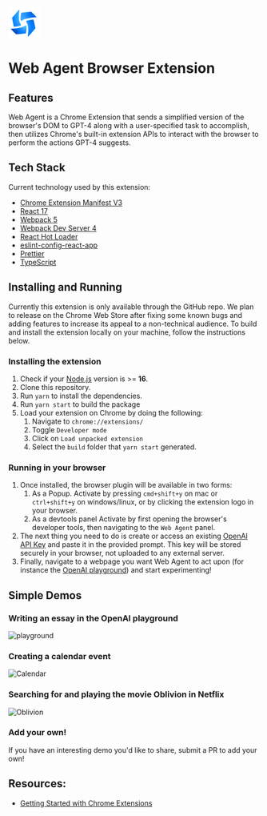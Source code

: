 <img src="src/assets/img/icon-128.png" width="64"/>

# Web Agent Browser Extension

## Features

Web Agent is a Chrome Extension that sends a simplified version of the browser's DOM to GPT-4 along with a user-specified task to accomplish, then utilizes Chrome's built-in extension APIs to interact with the browser to perform the actions GPT-4 suggests.

## Tech Stack

Current technology used by this extension:

- [Chrome Extension Manifest V3](https://developer.chrome.com/docs/extensions/mv3/intro/mv3-overview/)
- [React 17](https://reactjs.org)
- [Webpack 5](https://webpack.js.org/)
- [Webpack Dev Server 4](https://webpack.js.org/configuration/dev-server/)
- [React Hot Loader](https://github.com/gaearon/react-hot-loader)
- [eslint-config-react-app](https://www.npmjs.com/package/eslint-config-react-app)
- [Prettier](https://prettier.io/)
- [TypeScript](https://www.typescriptlang.org/)

## Installing and Running

Currently this extension is only available through the GitHub repo. We plan to release on the Chrome Web Store after fixing some known bugs and adding features to increase its appeal to a non-technical audience. To build and install the extension locally on your machine, follow the instructions below.

### Installing the extension

1. Check if your [Node.js](https://nodejs.org/) version is >= **16**.
2. Clone this repository.
3. Run `yarn` to install the dependencies.
4. Run `yarn start` to build the package
5. Load your extension on Chrome by doing the following:
   1. Navigate to `chrome://extensions/`
   2. Toggle `Developer mode`
   3. Click on `Load unpacked extension`
   4. Select the `build` folder that `yarn start` generated.

### Running in your browser

1. Once installed, the browser plugin will be available in two forms:
   1. As a Popup. Activate by pressing `cmd+shift+y` on mac or `ctrl+shift+y` on windows/linux, or by clicking the extension logo in your browser.
   2. As a devtools panel Activate by first opening the browser's developer tools, then navigating to the `Web Agent` panel.
2. The next thing you need to do is create or access an existing [OpenAI API Key](https://platform.openai.com/account/api-keys) and paste it in the provided prompt. This key will be stored securely in your browser, not uploaded to any external server.
3. Finally, navigate to a webpage you want Web Agent to act upon (for instance the [OpenAI playground](https://platform.openai.com/playground)) and start experimenting!

## Simple Demos

### Writing an essay in the OpenAI playground
![playground](https://user-images.githubusercontent.com/41524992/227739246-53cb4587-6fa1-491f-80fa-f05ec0b13967.gif)


### Creating a calendar event
![Calendar](https://user-images.githubusercontent.com/41524992/227739258-e4721e54-1f97-46e2-a50e-36580ef26bc7.gif)


### Searching for and playing the movie Oblivion in Netflix
![Oblivion](https://user-images.githubusercontent.com/41524992/227739533-9c8711b0-ed21-4b28-9099-823a0d2a4db2.gif)



### Add your own!

If you have an interesting demo you'd like to share, submit a PR to add your own!

## Resources:

- [Getting Started with Chrome Extensions](https://developer.chrome.com/extensions/getstarted)
